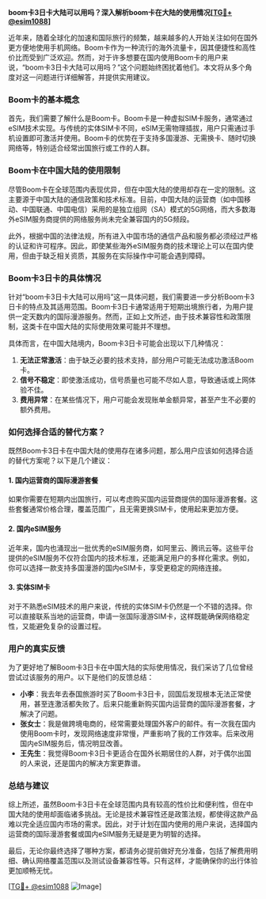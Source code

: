 **boom卡3日卡大陆可以用吗？深入解析boom卡在大陆的使用情况[[TG💪+ @esim1088](https://t.me/s/esim1088)]**

近年来，随着全球化的加速和国际旅行的频繁，越来越多的人开始关注如何在国外更方便地使用手机网络。Boom卡作为一种流行的海外流量卡，因其便捷性和高性价比而受到广泛欢迎。然而，对于许多想要在国内使用Boom卡的用户来说，“boom卡3日卡大陆可以用吗？”这个问题始终困扰着他们。本文将从多个角度对这一问题进行详细解答，并提供实用建议。

### Boom卡的基本概念

首先，我们需要了解什么是Boom卡。Boom卡是一种虚拟SIM卡服务，通常通过eSIM技术实现。与传统的实体SIM卡不同，eSIM无需物理插拔，用户只需通过手机设置即可激活并使用。Boom卡的优势在于支持多国漫游、无需换卡、随时切换网络等，特别适合经常出国旅行或工作的人群。

### Boom卡在中国大陆的使用限制

尽管Boom卡在全球范围内表现优异，但在中国大陆的使用却存在一定的限制。这主要源于中国大陆的通信政策和技术标准。目前，中国大陆的运营商（如中国移动、中国联通、中国电信）采用的是独立组网（SA）模式的5G网络，而大多数海外eSIM服务商提供的网络服务尚未完全兼容国内的5G频段。

此外，根据中国的法律法规，所有进入中国市场的通信产品和服务都必须经过严格的认证和许可程序。因此，即使某些海外eSIM服务商的技术理论上可以在国内使用，但由于缺乏相关资质，其服务在实际操作中可能会遇到障碍。

### Boom卡3日卡的具体情况

针对“boom卡3日卡大陆可以用吗”这一具体问题，我们需要进一步分析Boom卡3日卡的特点及其适用范围。Boom卡3日卡通常适用于短期出境旅行者，为用户提供一定天数内的国际漫游服务。然而，正如上文所述，由于技术兼容性和政策限制，这类卡在中国大陆的实际使用效果可能并不理想。

具体而言，在中国大陆境内，Boom卡3日卡可能会出现以下几种情况：
1. **无法正常激活**：由于缺乏必要的技术支持，部分用户可能无法成功激活Boom卡。
2. **信号不稳定**：即使激活成功，信号质量也可能不尽如人意，导致通话或上网体验不佳。
3. **费用异常**：在某些情况下，用户可能会发现账单金额异常，甚至产生不必要的额外费用。

### 如何选择合适的替代方案？

既然Boom卡3日卡在中国大陆的使用存在诸多问题，那么用户应该如何选择合适的替代方案呢？以下是几个建议：

#### 1. 国内运营商的国际漫游套餐
如果你需要在短期内出国旅行，可以考虑购买国内运营商提供的国际漫游套餐。这些套餐通常价格合理，覆盖范围广，且无需更换SIM卡，使用起来更加方便。

#### 2. 国内eSIM服务
近年来，国内也涌现出一批优秀的eSIM服务商，如阿里云、腾讯云等。这些平台提供的eSIM服务不仅符合国内的技术标准，还能满足用户的多样化需求。例如，你可以选择一款支持多国漫游的国内eSIM卡，享受更稳定的网络连接。

#### 3. 实体SIM卡
对于不熟悉eSIM技术的用户来说，传统的实体SIM卡仍然是一个不错的选择。你可以直接联系当地的运营商，申请一张国际漫游SIM卡，这样既能确保网络稳定性，又能避免复杂的设置过程。

### 用户的真实反馈

为了更好地了解Boom卡3日卡在中国大陆的实际使用情况，我们采访了几位曾经尝试过该服务的用户。以下是他们的反馈总结：

- **小李**：我去年去泰国旅游时买了Boom卡3日卡，回国后发现根本无法正常使用，甚至连激活都失败了。后来只能重新购买国内运营商的国际漫游套餐，才解决了问题。
- **张女士**：我是做跨境电商的，经常需要处理国外客户的邮件。有一次我在国内使用Boom卡时，发现网络速度非常慢，严重影响了我的工作效率。后来改用国内eSIM服务后，情况明显改善。
- **王先生**：我觉得Boom卡3日卡更适合在国外长期居住的人群，对于偶尔出国的人来说，还是国内的解决方案更靠谱。

### 总结与建议

综上所述，虽然Boom卡3日卡在全球范围内具有较高的性价比和便利性，但在中国大陆的使用却面临诸多挑战。无论是技术兼容性还是政策法规，都使得这款产品难以完全适应国内市场的需求。因此，对于计划在国内使用的用户来说，选择国内运营商的国际漫游套餐或国内eSIM服务无疑是更为明智的选择。

最后，无论你最终选择了哪种方案，都请务必提前做好充分准备，包括了解费用明细、确认网络覆盖范围以及测试设备兼容性等。只有这样，才能确保你的出行体验更加顺畅无忧。

[[TG💪+ @esim1088](https://t.me/s/esim1088) ![Image](https://i.postimg.cc/4NQfJmqS/Snipaste-2025-05-13-00-14-12.png)]